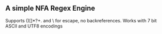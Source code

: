 ## A simple NFA Regex Engine 

Supports ()[]*?+. and \ for escape, no backreferences.
Works with 7 bit ASCII and UTF8 encodings

